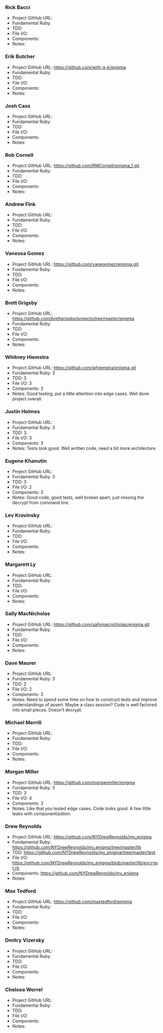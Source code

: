### Rick Bacci

* Project GitHub URL:
* Fundamental Ruby:
* TDD:
* File I/O:
* Components:
* Notes:

### Erik Butcher

* Project GitHub URL: https://github.com/with-a-k/enigma
* Fundamental Ruby:
* TDD:
* File I/O:
* Components:
* Notes:

### Josh Cass

* Project GitHub URL:
* Fundamental Ruby:
* TDD:
* File I/O:
* Components:
* Notes:

### Rob Cornell

* Project GitHub URL: https://github.com/RMCornell/enigma_1.git
* Fundamental Ruby:
* TDD:
* File I/O:
* Components:
* Notes:

### Andrew Fink

* Project GitHub URL:
* Fundamental Ruby:
* TDD:
* File I/O:
* Components:
* Notes:

### Vanessa Gomez

* Project GitHub URL: https://github.com/vanegomez/enigma.git
* Fundamental Ruby:
* TDD:
* File I/O:
* Components:
* Notes:

### Brett Grigsby

* Project GitHub URL: https://github.com/brettgrigsby/projects/tree/master/enigma
* Fundamental Ruby:
* TDD:
* File I/O:
* Components:
* Notes:

### Whitney Hiemstra

* Project GitHub URL: https://github.com/whiemstra/enigma.git
* Fundamental Ruby: 3
* TDD: 3
* File I/O: 3
* Components: 3
* Notes: Good testing, put a little attention into edge cases. Well done project overall.

### Justin Holmes

* Project GitHub URL:
* Fundamental Ruby: 3
* TDD: 3
* File I/O: 3
* Components: 3
* Notes: Tests look good. Well written code, need a bit more architecture.

### Eugene Khanutin

* Project GitHub URL:
* Fundamental Ruby: 3
* TDD: 3
* File I/O: 2
* Components: 3
* Notes: Good code, good tests, well broken apart, just missing the decrypt from command line.

### Lev Kravinsky

* Project GitHub URL:
* Fundamental Ruby:
* TDD:
* File I/O:
* Components:
* Notes:

### Margarett Ly

* Project GitHub URL:
* Fundamental Ruby:
* TDD:
* File I/O:
* Components:
* Notes:

### Sally MacNicholas

* Project GitHub URL: https://github.com/sallymacnicholas/enigma.git
* Fundamental Ruby:
* TDD:
* File I/O:
* Components:
* Notes:

### Dave Maurer

* Project GitHub URL:
* Fundamental Ruby: 3
* TDD: 2
* File I/O: 2
* Components: 3
* Notes: Need to spend some time on how to construct tests and improve understandings of assert. Maybe a class
session? Code is well factored into small pieces. Doesn't decrypt. 

### Michael Merrill

* Project GitHub URL:
* Fundamental Ruby:
* TDD:
* File I/O:
* Components:
* Notes:

### Morgan Miller

* Project GitHub URL: https://github.com/morganmiller/enigma
* Fundamental Ruby: 3
* TDD: 3
* File I/O: 4
* Components: 3
* Notes: Like that you tested edge cases. Code looks good. A few little leaks with componentization.

### Drew Reynolds

* Project GitHub URL: https://github.com/NYDrewReynolds/my_enigma
* Fundamental Ruby: https://github.com/NYDrewReynolds/my_enigma/tree/master/lib
* TDD: https://github.com/NYDrewReynolds/my_enigma/tree/master/test
* File I/O: https://github.com/NYDrewReynolds/my_enigma/blob/master/lib/encrypt.rb
* Components: https://github.com/NYDrewReynolds/my_enigma
* Notes: 

### Max Tedford

* Project GitHub URL: https://github.com/maxtedford/enigma
* Fundamental Ruby:
* TDD:
* File I/O:
* Components:
* Notes:

### Dmitry Vizersky

* Project GitHub URL:
* Fundamental Ruby:
* TDD:
* File I/O:
* Components:
* Notes:

### Chelsea Worrel

* Project GitHub URL:
* Fundamental Ruby:
* TDD:
* File I/O:
* Components:
* Notes:

